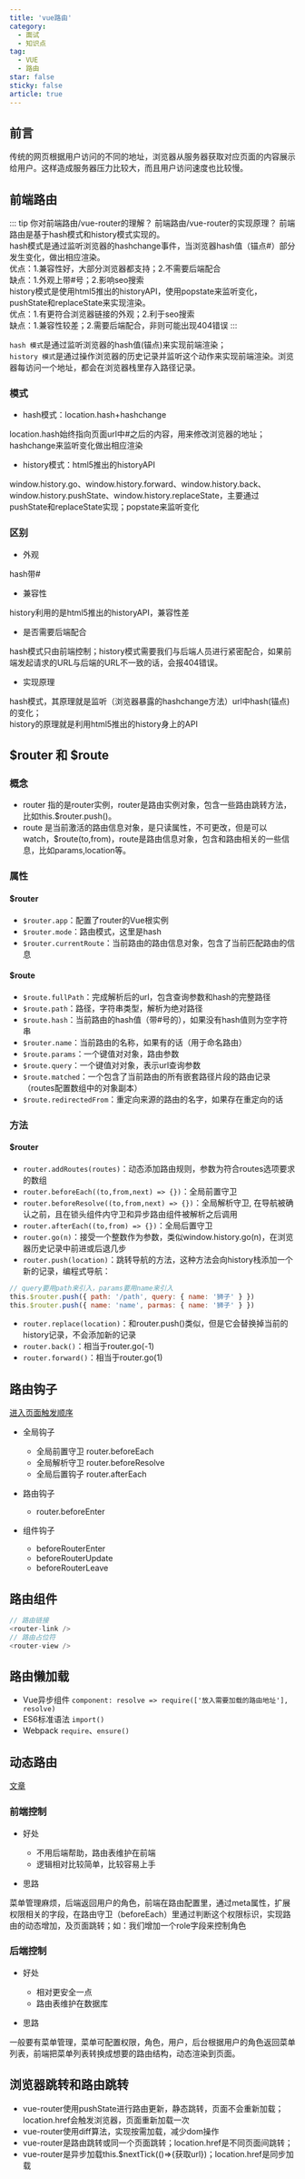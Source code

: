 ```yaml
---
title: 'vue路由'
category:
  - 面试
  - 知识点
tag:
  - VUE
  - 路由
star: false
sticky: false  
article: true
---
```


## 前言

传统的网页根据用户访问的不同的地址，浏览器从服务器获取对应页面的内容展示给用户。这样造成服务器压力比较大，而且用户访问速度也比较慢。

## 前端路由

::: tip 你对前端路由/vue-router的理解？ 前端路由/vue-router的实现原理？
前端路由是基于hash模式和history模式实现的。  
hash模式是通过监听浏览器的hashchange事件，当浏览器hash值（锚点#）部分发生变化，做出相应渲染。  
优点：1.兼容性好，大部分浏览器都支持；2.不需要后端配合  
缺点：1.外观上带#号；2.影响seo搜索  
history模式是使用html5推出的historyAPI，使用popstate来监听变化，pushState和replaceState来实现渲染。  
优点：1.有更符合浏览器链接的外观；2.利于seo搜索  
缺点：1.兼容性较差；2.需要后端配合，非则可能出现404错误
:::

`hash 模式`是通过监听浏览器的hash值(锚点)来实现前端渲染；  
`history 模式`是通过操作浏览器的历史记录并监听这个动作来实现前端渲染。浏览器每访问一个地址，都会在浏览器栈里存入路径记录。

### 模式

- hash模式：location.hash+hashchange

location.hash始终指向页面url中#之后的内容，用来修改浏览器的地址；  
hashchange来监听变化做出相应渲染

- history模式：html5推出的historyAPI

window.history.go、window.history.forward、window.history.back、window.history.pushState、window.history.replaceState，主要通过pushState和replaceState实现；popstate来监听变化

### 区别

- 外观

hash带#

- 兼容性

history利用的是html5推出的historyAPI，兼容性差

- 是否需要后端配合

hash模式只由前端控制；history模式需要我们与后端人员进行紧密配合，如果前端发起请求的URL与后端的URL不一致的话，会报404错误。

- 实现原理

hash模式，其原理就是监听（浏览器暴露的hashchange方法）url中hash(锚点)的变化；  
history的原理就是利用html5推出的history身上的API
         

## $router 和 $route

### 概念

- router 指的是router实例，router是路由实例对象，包含一些路由跳转方法，比如this.$router.push()。
- route 是当前激活的路由信息对象，是只读属性，不可更改，但是可以watch，$route(to,from)，route是路由信息对象，包含和路由相关的一些信息，比如params,location等。

### 属性

#### $router

- `$router.app`：配置了router的Vue根实例
- ​`$router.mode`：路由模式，这里是hash
- `$router.currentRoute`：当前路由的路由信息对象，包含了当前匹配路由的信息

#### $route

- `$route.fullPath`：完成解析后的url，包含查询参数和hash的完整路径
- `$route.path`：路径，字符串类型，解析为绝对路径
- `$route.hash`：当前路由的hash值（带#号的），如果没有hash值则为空字符串
- `$router.name`：当前路由的名称，如果有的话（用于命名路由）
- `$route.params`：一个键值对对象，路由参数
- `$route.query`：一个键值对对象，表示url查询参数
- `$route.matched`：一个包含了当前路由的所有嵌套路径片段的路由记录（routes配置数组中的对象副本）
- `$route.redirectedFrom`：重定向来源的路由的名字，如果存在重定向的话

### 方法

#### $router

- `router.addRoutes(routes)`：动态添加路由规则，参数为符合routes选项要求的数组
- `router.beforeEach((to,from,next) => {})`：全局前置守卫
- `router.beforeResolve((to,from,next) => {})`：全局解析守卫, 在导航被确认之前，且在锁头组件内守卫和异步路由组件被解析之后调用
- `router.afterEach((to,from) => {})`：全局后置守卫
- `router.go(n)`：接受一个整数作为参数，类似window.history.go(n)，在浏览器历史记录中前进或后退几步
- `router.push(location)`：跳转导航的方法，这种方法会向history栈添加一个新的记录，编程式导航：
``` js
// ​query要用path来引入，params要用name来引入
​this.$router.push({ path: '/path', query: { name: '狮子' } })
​this.$router.push({ name: 'name', parmas: { name: '狮子' } })
```
- `router.replace(location)`：和router.push()类似，但是它会替换掉当前的history记录，不会添加新的记录
- `router.back()`：相当于router.go(-1)
- ​`router.forward()`：相当于router.go(1)

## 路由钩子

[进入页面触发顺序](https://blog.csdn.net/weixin_39907729/article/details/124386097)

- 全局钩子

  - 全局前置守卫 router.beforeEach
  - 全局解析守卫 router.beforeResolve
  - 全局后置钩子 router.afterEach

- 路由钩子

  - router.beforeEnter

- 组件钩子

  - beforeRouterEnter
  - beforeRouterUpdate
  - beforeRouterLeave


## 路由组件
```js
// 路由链接
<router-link />
// 路由占位符  
<router-view />
```

## 路由懒加载

- Vue异步组件 `component: resolve => require(['放入需要加载的路由地址'], resolve)`
- ES6标准语法 `import()`
- Webpack `require`、`ensure()`

## 动态路由

[文章](https://www.jb51.net/article/224782.htm)

### 前端控制

- 好处
  - 不用后端帮助，路由表维护在前端
  - 逻辑相对比较简单，比较容易上手

- 思路

菜单管理麻烦，后端返回用户的角色，前端在路由配置里，通过meta属性，扩展权限相关的字段，在路由守卫（beforeEach）里通过判断这个权限标识，实现路由的动态增加，及页面跳转；如：我们增加一个role字段来控制角色

### 后端控制

- 好处
  - 相对更安全一点
  - 路由表维护在数据库

- 思路

一般要有菜单管理，菜单可配置权限，角色，用户，后台根据用户的角色返回菜单列表，前端把菜单列表转换成想要的路由结构，动态渲染到页面。

## 浏览器跳转和路由跳转

- vue-router使用pushState进行路由更新，静态跳转，页面不会重新加载；location.href会触发浏览器，页面重新加载一次
- vue-router使用diff算法，实现按需加载，减少dom操作
- vue-router是路由跳转或同一个页面跳转；location.href是不同页面间跳转；
- vue-router是异步加载this.$nextTick(()=>{获取url})；location.href是同步加载



